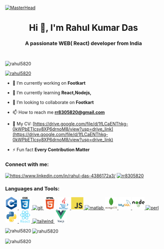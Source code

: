 [![MasterHead](https://user-images.githubusercontent.com/106918656/209438619-25091cdf-a126-4e95-a24c-5efdf8057606.gif)](https://rahuldas.io)
<h1 align="center">Hi 👋, I'm Rahul Kumar Das</h1>
<h3 align="center">A passionate WEB( React) developer from India</h3>
<img align="right alt="coding" width="400 src="https://www.google.com/search?q=programmer&udm=2&tbs=rimg:Cev-wQjJDhdFYXXs3QsYubIQsgIAwAIA2AIA4AIA&cs=1&rlz=1C1RXQR_enIN1074IN1075&hl=en&sa=X&ved=0CBoQuIIBahcKEwiwxP2s1bGIAxUAAAAAHQAAAAAQIw&biw=1536&bih=695&dpr=1.25#imgrc=35X6L1D39_KDvM&imgdii=6_7BCMkOF0X1vM">

<p align="left"> <img src="https://komarev.com/ghpvc/?username=rahul5820&label=Profile%20views&color=0e75b6&style=flat" alt="rahul5820" /> </p>

<p align="left"> <a href="https://github.com/ryo-ma/github-profile-trophy"><img src="https://github-profile-trophy.vercel.app/?username=rahul5820" alt="rahul5820" /></a> </p>

- 🔭 I’m currently working on **Footkart**

- 🌱 I’m currently learning **React,Nodejs,**

- 👯 I’m looking to collaborate on **Footkart**

- 📫 How to reach me **rr8305820@gmail.com**

- 📄 My CV: [https://drive.google.com/file/d/1fLCaENThkg-0kWPbETlcsy8XP6drnoM8/view?usp=drive_link](https://drive.google.com/file/d/1fLCaENThkg-0kWPbETlcsy8XP6drnoM8/view?usp=drive_link)

- ⚡ Fun fact **Every Contribution Matter**

<h3 align="left">Connect with me:</h3>
<p align="left">
<a href="https://linkedin.com/in/https://www.linkedin.com/in/rahul-das-4386172a3/" target="blank"><img align="center" src="https://raw.githubusercontent.com/rahuldkjain/github-profile-readme-generator/master/src/images/icons/Social/linked-in-alt.svg" alt="https://www.linkedin.com/in/rahul-das-4386172a3/" height="30" width="40" /></a>
<a href="https://www.leetcode.com/rr8305820" target="blank"><img align="center" src="https://raw.githubusercontent.com/rahuldkjain/github-profile-readme-generator/master/src/images/icons/Social/leet-code.svg" alt="rr8305820" height="30" width="40" /></a>
</p>

<h3 align="left">Languages and Tools:</h3>
<p align="left"> <a href="https://www.w3schools.com/cpp/" target="_blank" rel="noreferrer"> <img src="https://raw.githubusercontent.com/devicons/devicon/master/icons/cplusplus/cplusplus-original.svg" alt="cplusplus" width="40" height="40"/> </a> <a href="https://www.w3schools.com/css/" target="_blank" rel="noreferrer"> <img src="https://raw.githubusercontent.com/devicons/devicon/master/icons/css3/css3-original-wordmark.svg" alt="css3" width="40" height="40"/> </a> <a href="https://git-scm.com/" target="_blank" rel="noreferrer"> <img src="https://www.vectorlogo.zone/logos/git-scm/git-scm-icon.svg" alt="git" width="40" height="40"/> </a> <a href="https://www.w3.org/html/" target="_blank" rel="noreferrer"> <img src="https://raw.githubusercontent.com/devicons/devicon/master/icons/html5/html5-original-wordmark.svg" alt="html5" width="40" height="40"/> </a> <a href="https://www.java.com" target="_blank" rel="noreferrer"> <img src="https://raw.githubusercontent.com/devicons/devicon/master/icons/java/java-original.svg" alt="java" width="40" height="40"/> </a> <a href="https://developer.mozilla.org/en-US/docs/Web/JavaScript" target="_blank" rel="noreferrer"> <img src="https://raw.githubusercontent.com/devicons/devicon/master/icons/javascript/javascript-original.svg" alt="javascript" width="40" height="40"/> </a> <a href="https://www.mathworks.com/" target="_blank" rel="noreferrer"> <img src="https://upload.wikimedia.org/wikipedia/commons/2/21/Matlab_Logo.png" alt="matlab" width="40" height="40"/> </a> <a href="https://www.mongodb.com/" target="_blank" rel="noreferrer"> <img src="https://raw.githubusercontent.com/devicons/devicon/master/icons/mongodb/mongodb-original-wordmark.svg" alt="mongodb" width="40" height="40"/> </a> <a href="https://www.mysql.com/" target="_blank" rel="noreferrer"> <img src="https://raw.githubusercontent.com/devicons/devicon/master/icons/mysql/mysql-original-wordmark.svg" alt="mysql" width="40" height="40"/> </a> <a href="https://nodejs.org" target="_blank" rel="noreferrer"> <img src="https://raw.githubusercontent.com/devicons/devicon/master/icons/nodejs/nodejs-original-wordmark.svg" alt="nodejs" width="40" height="40"/> </a> <a href="https://www.perl.org/" target="_blank" rel="noreferrer"> <img src="https://api.iconify.design/logos-perl.svg" alt="perl" width="40" height="40"/> </a> <a href="https://www.python.org" target="_blank" rel="noreferrer"> <img src="https://raw.githubusercontent.com/devicons/devicon/master/icons/python/python-original.svg" alt="python" width="40" height="40"/> </a> <a href="https://reactjs.org/" target="_blank" rel="noreferrer"> <img src="https://raw.githubusercontent.com/devicons/devicon/master/icons/react/react-original-wordmark.svg" alt="react" width="40" height="40"/> </a> <a href="https://tailwindcss.com/" target="_blank" rel="noreferrer"> <img src="https://www.vectorlogo.zone/logos/tailwindcss/tailwindcss-icon.svg" alt="tailwind" width="40" height="40"/> </a> <a href="https://vuejs.org/" target="_blank" rel="noreferrer"> <img src="https://raw.githubusercontent.com/devicons/devicon/master/icons/vuejs/vuejs-original-wordmark.svg" alt="vuejs" width="40" height="40"/> </a> </p>

<p><img align="left" src="https://github-readme-stats.vercel.app/api/top-langs?username=rahul5820&show_icons=true&locale=en&layout=compact" alt="rahul5820" /></p>

<p>&nbsp;<img align="center" src="https://github-readme-stats.vercel.app/api?username=rahul5820&show_icons=true&locale=en" alt="rahul5820" /></p>

<p><img align="center" src="https://github-readme-streak-stats.herokuapp.com/?user=rahul5820&" alt="rahul5820" /></p>
